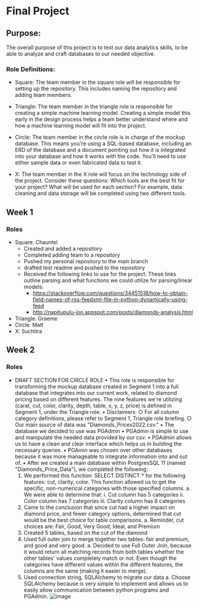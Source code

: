 # Final Project

## Purpose:
The overall purpose of this project is to test our data analytics skills, to be able to analyze and craft databases to our needed objective. 


### Role Definitions: 
- Square: The team member in the square role will be responsible for setting up the repository. This includes naming the repository and adding team members.

- Triangle: The team member in the triangle role is responsible for creating a simple machine learning model. Creating a simple model this early in the design process helps a team better understand where and how a machine learning model will fit into the project. 

- Circle: The team member in the circle role is in charge of the mockup database. This means you're using a SQL-based database, including an ERD of the database and a document pointing out how it is integrated into your database and how it works with the code. You'll need to use either sample data or even fabricated data to test it. 

- X: The team member in the X role will focus on the technology side of the project. Consider these questions: Which tools are the best fit for your project? What will be used for each section? For example, data cleaning and data storage will be completed using two different tools. 


## Week 1

### Roles
- Square: Chauntel
	- Created and added a repository 
	- Completed adding team to a repository
	- Pushed my personal repository to the main branch
	- drafted test readme and pushed to the repository
	- Received the following links to use for the project. These links outline parsing and what functions we could utilize for parsing/linear models:
		* https://stackoverflow.com/questions/34451518/how-to-obtain-field-names-of-rss-feedxml-file-in-python-dynamically-using-feed
		* http://napitupulu-jon.appspot.com/posts/diamonds-analysis.html
- Triangle: Graeme
- Circle: Matt
- X: Suchitra

## Week 2

### Roles

- DRAFT SECTION FOR CIRCLE ROLE
• This role is responsible for transforming the mockup database created in Segment 1 into a full database that integrates into our current work, related to diamond pricing based on different features. The nine features we're utilizing (carat, cut, color, clarity, depth, table, x, y, z, price) is defined in Segment 1, under the Triangle role. 
	• Disclaimers: 
		○ For all column category definitions, please refer to Segment 1, Triangle role briefing.
		○ Our main source of data was "Diamonds_Prices2022.csv."
• The database we decided to use was PGAdmin
	• PGAdmin is simple to use and manipulate the needed data provided by our csv. 
	• PGAdmin allows us to have a clean and clear interface which helps us in building the necessary queries.
	• PGAmin was chosen over other databases because it was more manageable to integrate information into and out of. 
• After we created a main database within PostgresSQL 11 (named "Diamonds_Price_Data"), we completed the following:
	1. We performed this function: SELECT DISTINCT * for the following features: cut, clarity, color. This function allowed us to get the specific, non-numerical categories with those specified columns.
		a. We were able to determine that:
			i. Cut column has 5 categories
			ii. Color column has 7 categories
			iii. Clarity column has 8 categories 
	2. Came to the conclusion that since cut had a higher impact on diamond price, and fewer category options, determined that cut would be the best choice for table comparisons. 
		a. Reminder, cut choices are: Fair, Good, Very Good, Ideal, and Premium
	3. Created 5 tables, based on the cut of the diamond
	4. Used full outer join to merge together two tables: fair and premium, and good and very good. 
		a. Decided to use Full Outer Join, because it would return all matching records from both tables whether the other tables' values completely match or not. Even though the categories have different values within the different features, the columns are the same (making it easier to merge). 
	5. Used connection string, SQLAlchemy to migrate our data
		a. Choose SQLAlchemy because is very simple to implement and allows us to easily allow communication between python programs and PGAdmin. 
![image](https://user-images.githubusercontent.com/106715923/199721654-d83827aa-5ff7-48fe-b9c1-fd31d885cd7f.png)
